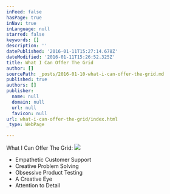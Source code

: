 ```yaml
---
inFeed: false
hasPage: true
inNav: true
inLanguage: null
starred: false
keywords: []
description: ''
datePublished: '2016-01-11T15:27:14.678Z'
dateModified: '2016-01-11T15:26:52.325Z'
title: What I Can Offer The Grid
author: []
sourcePath: _posts/2016-01-10-what-i-can-offer-the-grid.md
published: true
authors: []
publisher:
  name: null
  domain: null
  url: null
  favicon: null
url: what-i-can-offer-the-grid/index.html
_type: WebPage

---
```

What I Can Offer The Grid:
![](https://the-grid-user-content.s3-us-west-2.amazonaws.com/a5aef3b4-f555-43f4-91f0-6285cfbccb4f.jpg)

* Empathetic Customer Support
* Creative Problem Solving
* Obsessive Product Testing
* A Creative Eye 
* Attention to Detail